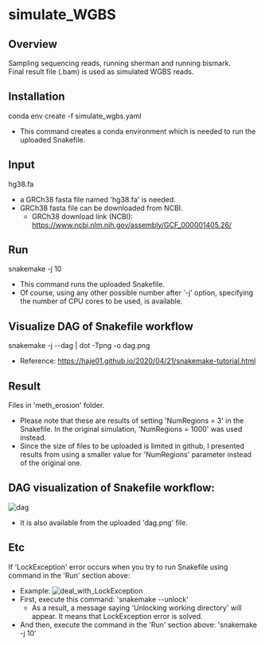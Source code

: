 # simulate_WGBS

## Overview 
Sampling sequencing reads, running sherman and running bismark.           
Final result file (.bam) is used as simulated WGBS reads.

## Installation
conda env create -f simulate_wgbs.yaml
- This command creates a conda environment which is needed to run the uploaded Snakefile.

## Input
hg38.fa
- a GRCh38 fasta file named 'hg38.fa' is needed.
- GRCh38 fasta file can be downloaded from NCBI.
  - GRCh38 download link (NCBI): https://www.ncbi.nlm.nih.gov/assembly/GCF_000001405.26/

## Run
snakemake -j 10
- This command runs the uploaded Snakefile.
- Of course, using any other possible number after '-j' option, specifying the number of CPU cores to be used, is available.

## Visualize DAG of Snakefile workflow
snakemake -j --dag | dot -Tpng -o dag.png 
- Reference: https://haje01.github.io/2020/04/21/snakemake-tutorial.html

## Result
Files in 'meth_erosion' folder.
- Please note that these are results of setting 'NumRegions = 3' in the Snakefile. In the original simulation, 'NumRegions = 1000' was used instead.
- Since the size of files to be uploaded is limited in github, I presented results from using a smaller value for 'NumRegions' parameter instead of the original one.

## DAG visualization of Snakefile workflow: 
![dag](https://user-images.githubusercontent.com/86412887/188853127-2662a6d7-b556-4f1b-8fb3-46959eeb05b2.png)
- It is also available from the uploaded 'dag.png' file.

## Etc
If 'LockException' error occurs when you try to run Snakefile using command in the 'Run' section above: 
- Example: ![deal_with_LockException](https://user-images.githubusercontent.com/86412887/188858250-2a7179bd-483f-4088-b7c2-5394db941c3a.png)
- First, execute this command: 'snakemake --unlock'
  - As a result, a message saying 'Unlocking working directory' will appear. It means that LockException error is solved.
- And then, execute the command in the 'Run' section above: 'snakemake -j 10'

